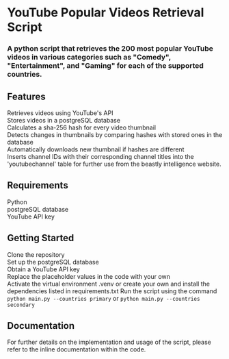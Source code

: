 # YouTube Popular Videos Retrieval Script
### A python script that retrieves the 200 most popular YouTube videos in various categories such as "Comedy", "Entertainment", and "Gaming" for each of the supported countries.

## Features
Retrieves videos using YouTube's API <br>
Stores videos in a postgreSQL database <br>
Calculates a sha-256 hash for every video thumbnail <br>
Detects changes in thumbnails by comparing hashes with stored ones in the database<br>
Automatically downloads new thumbnail if hashes are different<br>
Inserts channel IDs with their corresponding channel titles into the 'youtubechannel' table for further use from the beastly intelligence website.

## Requirements
Python<br>
postgreSQL database<br>
YouTube API key<br>

## Getting Started
Clone the repository <br>
Set up the postgreSQL database<br>
Obtain a YouTube API key<br>
Replace the placeholder values in the code with your own<br>
Activate the virtual environment .venv or create your own and install the dependencies listed in requirements.txt
Run the script using the command `python main.py --countries primary` or `python main.py --countries secondary`

## Documentation
For further details on the implementation and usage of the script, please refer to the inline documentation within the code.